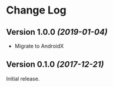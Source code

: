 Change Log
==========

Version 1.0.0 *(2019-01-04)*
----------------------------

* Migrate to AndroidX

Version 0.1.0 *(2017-12-21)*
----------------------------

Initial release.
